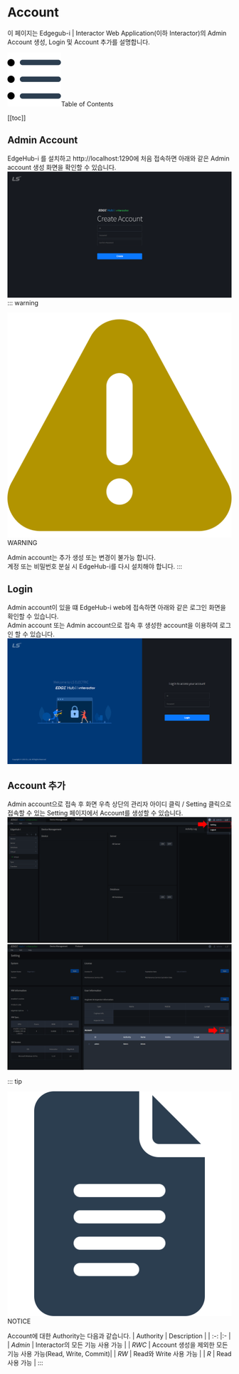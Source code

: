 # Account
이 페이지는 <span>Edgegub-i | Interactor Web Application(이하 Interactor)</span>의 Admin Account 생성, Login 및 Account 추가를 설명합니다.

<div class="toc-title"><img src="../../img/icon/list.svg">Table of Contents</div>

[[toc]]

## Admin Account
EdgeHub-i 를 설치하고 http://localhost:1290에 처음 접속하면 아래와 같은 Admin account 생성 화면을 확인할 수 있습니다.  
![img](../../img/account/firstuser.png)
::: warning <p class="custom-block-title"><img src="../../img/icon/warning.svg">WARNING</p>
Admin account는 추가 생성 또는 변경이 불가능 합니다.  
계정 또는 비밀번호 분실 시 EdgeHub-i를 다시 설치해야 합니다.
:::

## Login
Admin account이 있을 떄 EdgeHub-i web에 접속하면 아래와 같은 로그인 화면을 확인할 수 있습니다.  
Admin account 또는 Admin account으로 접속 후 생성한 account을 이용하여 로그인 할 수 있습니다.  
![img](../../img/account/login.png)  

## Account 추가
Admin account으로 접속 후 화면 우측 상단의 관리자 아이디 클릭 / Setting 클릭으로 접속할 수 있는 Setting 페이지에서 Account를 생성할 수 있습니다.  
![img](../../img/account/setting_btn.png)  
![img](../../img/account/account_add_btn.png)  

::: tip <p class="custom-block-title"><img src="../../img/icon/tip.svg">NOTICE</p>
Account에 대한 Authority는 다음과 같습니다. 
| Authority | Description |
| :-: |:- |
| _Admin_ | Interactor의 모든 기능 사용 가능 |
| _RWC_ | Account 생성을 제외한 모든 기능 사용 가능(Read, Write, Commit)| 
| _RW_ | Read와 Write 사용 가능 |
| _R_ | Read 사용 가능 |
:::

